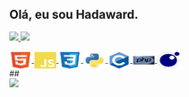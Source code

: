 ## Olá, eu sou Hadaward.
<a href="https://github.com/hadaward">
	<div>
		<img height="180em" src="https://github-readme-stats.vercel.app/api?username=hadaward&show_icons=true&theme=github_dark&include_all_commits=true&count_private=true"/>
		<img height="180em" src="https://github-readme-stats.vercel.app/api/top-langs/?username=hadaward&layout=compact&langs_count=7&theme=github_dark"/>
	</div>
	<div style="display: inline_block">
		<br>
		<img align="center" alt="HTML" height="30" width="40" src="https://raw.githubusercontent.com/devicons/devicon/master/icons/html5/html5-original.svg">
		<img align="center" alt="JS" height="30" width="40" src="https://raw.githubusercontent.com/devicons/devicon/master/icons/javascript/javascript-plain.svg">
		<img align="center" alt="CSS" height="30" width="40" src="https://raw.githubusercontent.com/devicons/devicon/master/icons/css3/css3-original.svg">
		<img align="center" alt="Python" height="30" width="40" src="https://raw.githubusercontent.com/devicons/devicon/master/icons/python/python-original.svg">
		<img align="center" alt="C" height="30" width="40" src="https://raw.githubusercontent.com/devicons/devicon/master/icons/c/c-original.svg">
		<img align="center" alt="PHP" height="30" width="40" src="https://raw.githubusercontent.com/devicons/devicon/master/icons/php/php-original.svg">
		<img align="center" alt="Lua" height="30" width="40" src="https://raw.githubusercontent.com/devicons/devicon/master/icons/lua/lua-original.svg">
	</div>
</a>
##

<div> 
<a href = "mailto:eduardo.gimenez07@gmail.com"><img src="https://img.shields.io/badge/-Gmail-%23333?style=for-the-badge&logo=gmail&logoColor=white" target="_blank"></a>
</div>
